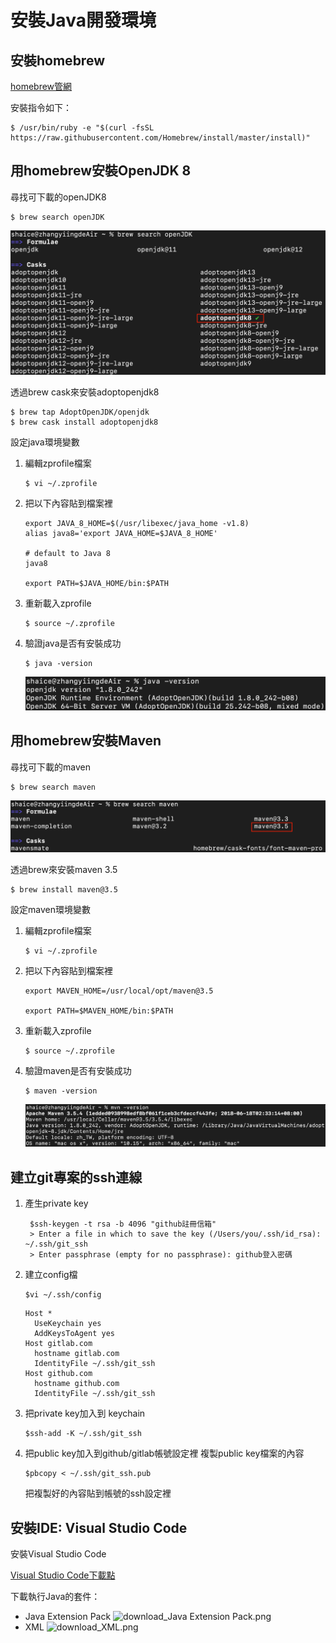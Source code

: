 # 安裝Java開發環境
## 安裝homebrew
[homebrew管網](https://brew.sh/index_zh-tw)

安裝指令如下：
```
$ /usr/bin/ruby -e "$(curl -fsSL https://raw.githubusercontent.com/Homebrew/install/master/install)"
```

## 用homebrew安裝OpenJDK 8
尋找可下載的openJDK8
```
$ brew search openJDK
```
![search_openJDK.png](install_java_development_environment/search_openJDK.png)

透過brew cask來安裝adoptopenjdk8
```
$ brew tap AdoptOpenJDK/openjdk
$ brew cask install adoptopenjdk8
```

設定java環境變數
1. 編輯zprofile檔案
    ```
    $ vi ~/.zprofile
    ```
2. 把以下內容貼到檔案裡
    ```
    export JAVA_8_HOME=$(/usr/libexec/java_home -v1.8)
    alias java8='export JAVA_HOME=$JAVA_8_HOME'
    
    # default to Java 8
    java8

    export PATH=$JAVA_HOME/bin:$PATH
    ```
3. 重新載入zprofile
    ```
    $ source ~/.zprofile
    ```
4. 驗證java是否有安裝成功
    ```
    $ java -version
    ```
    ![check_java_is_available.png](install_java_development_environment/check_java_is_available.png)

## 用homebrew安裝Maven
尋找可下載的maven
```
$ brew search maven
```
![search_maven.png](install_java_development_environment/search_maven.png)

透過brew來安裝maven 3.5
```
$ brew install maven@3.5
```

設定maven環境變數
1. 編輯zprofile檔案
    ```
    $ vi ~/.zprofile
    ```
2. 把以下內容貼到檔案裡
    ```
    export MAVEN_HOME=/usr/local/opt/maven@3.5

    export PATH=$MAVEN_HOME/bin:$PATH
    ```
3. 重新載入zprofile
    ```
    $ source ~/.zprofile
    ```
4. 驗證maven是否有安裝成功
    ```
    $ maven -version
    ```
    ![check_maven_is_available.png](install_java_development_environment/check_maven_is_available.png)

## 建立git專案的ssh連線
1. 產生private key
   ```
    $ssh-keygen -t rsa -b 4096 "github註冊信箱"
    > Enter a file in which to save the key (/Users/you/.ssh/id_rsa):  ~/.ssh/git_ssh
    > Enter passphrase (empty for no passphrase): github登入密碼
    ```
2. 建立config檔
   ```
   $vi ~/.ssh/config
   ```
   ```
   Host *
     UseKeychain yes
     AddKeysToAgent yes
   Host gitlab.com
     hostname gitlab.com
     IdentityFile ~/.ssh/git_ssh
   Host github.com
     hostname github.com
     IdentityFile ~/.ssh/git_ssh
   ```
3. 把private key加入到 keychain
   ```
   $ssh-add -K ~/.ssh/git_ssh
   ```
4. 把public key加入到github/gitlab帳號設定裡
   複製public key檔案的內容
   ```
   $pbcopy < ~/.ssh/git_ssh.pub
   ```
   把複製好的內容貼到帳號的ssh設定裡


## 安裝IDE: Visual Studio Code 
安裝Visual Studio Code

[Visual Studio Code下載點](https://code.visualstudio.com/docs/setup/setup-overview)

下載執行Java的套件： 
- Java Extension Pack
    ![download_Java Extension Pack.png](install_java_development_environment/download_Java%20Extension%20Pack.png)
- XML
    ![download_XML.png](install_java_development_environment/download_XML.png)